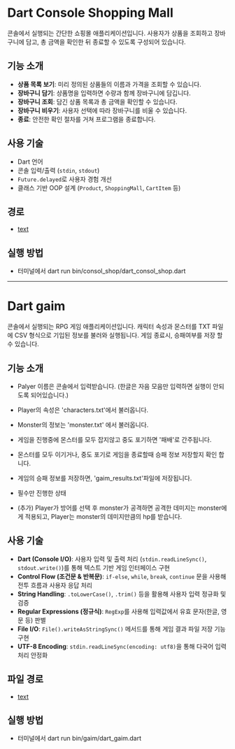 #  Dart Console Shopping Mall

콘솔에서 실행되는 간단한 쇼핑몰 애플리케이션입니다. 사용자가 상품을 조회하고 장바구니에 담고, 총 금액을 확인한 뒤 종료할 수 있도록 구성되어 있습니다.

##  기능 소개

- **상품 목록 보기**: 미리 정의된 상품들의 이름과 가격을 조회할 수 있습니다.
- **장바구니 담기**: 상품명을 입력하면 수량과 함께 장바구니에 담깁니다.
- **장바구니 조회**: 담긴 상품 목록과 총 금액을 확인할 수 있습니다.
- **장바구니 비우기**: 사용자 선택에 따라 장바구니를 비울 수 있습니다.
- **종료**: 안전한 확인 절차를 거쳐 프로그램을 종료합니다.

##  사용 기술

- Dart 언어
- 콘솔 입력/출력 (`stdin`, `stdout`)
- `Future.delayed`로 사용자 경험 개선
- 클래스 기반 OOP 설계 (`Product`, `ShoppingMall`, `CartItem` 등)

##  경로
- [text](bin/consol_shop)

## 실행 방법 
- 터미널에서 dart run bin/consol_shop/dart_consol_shop.dart

 -----------------------------------------------------------------------------

#  Dart gaim

콘솔에서 실행되는 RPG 게임 애플리케이션입니다.
캐릭터 속성과 몬스터를 TXT 파일에 CSV 형식으로 기입된 정보를 불러와 실행됩니다.
게임 종료시, 승패여부를 저장 할 수 있습니다.

##  기능 소개

- Palyer 이름은 콘솔에서 입력받습니다.
    (한글은 자음 모음만 입력하면 실행이 안되도록 되어있습니다.)
- Player의 속성은 'characters.txt'에서 불러옵니다.
- Monster의 정보는 'monster.txt' 에서 불러옵니다.
- 게임을 진행중에 몬스터를 모두 잡지않고 중도 포기하면 '패배'로 간주됩니다.
- 몬스터를 모두 이기거나, 중도 포기로 게임을 종료할때 승패 정보 저장할지 확인 합니다.
- 게임의 승패 정보를 저장하면, 'gaim_results.txt'파일에 저장됩니다.

- 필수만 진행한 상태
- (추가) Player가 방어를 선택 후 monster가 공격하면 공격한 데미지는 monster에게 적용되고,
         Player는 monster의 데미지만큼의 hp를 받습니다. 

##  사용 기술

- **Dart (Console I/O)**: 사용자 입력 및 출력 처리 (`stdin.readLineSync()`, `stdout.write()`)를 통해 텍스트 기반 게임 인터페이스 구현
- **Control Flow (조건문 & 반복문)**: `if-else`, `while`, `break`, `continue` 문을 사용해 전투 흐름과 사용자 응답 처리
- **String Handling**: `.toLowerCase()`, `.trim()` 등을 활용해 사용자 입력 정규화 및 검증
- **Regular Expressions (정규식)**: `RegExp`를 사용해 입력값에서 유효 문자(한글, 영문 등) 판별
- **File I/O**: `File().writeAsStringSync()` 메서드를 통해 게임 결과 파일 저장 기능 구현
- **UTF-8 Encoding**: `stdin.readLineSync(encoding: utf8)`을 통해 다국어 입력 처리 안정화

##  파일 경로 
- [text](bin/gaim)

## 실행 방법 
- 터미널에서 dart run bin/gaim/dart_gaim.dart




